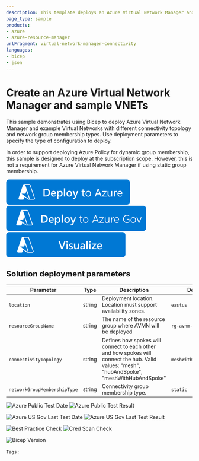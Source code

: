 ```yaml
---
description: This template deploys an Azure Virtual Network Manager and sample virtual networks into the named resource group. It supports multiple connectivity topologies and network group membership types.
page_type: sample
products:
- azure
- azure-resource-manager
urlFragment: virtual-network-manager-connectivity
languages:
- bicep
- json
---
```

# Create an Azure Virtual Network Manager and sample VNETs

This sample demonstrates using Bicep to deploy Azure Virtual Network Manager and example Virtual Networks with different connectivity topology and network group membership types. Use deployment parameters to specify the type of configuration to deploy.

In order to support deploying Azure Policy for dynamic group membership, this sample is designed to deploy at the subscription scope. However, this is not a requirement for Azure Virtual Network Manager if using static group membership.

[![Deploy To Azure](https://raw.githubusercontent.com/Azure/azure-quickstart-templates/master/1-CONTRIBUTION-GUIDE/images/deploytoazure.svg?sanitize=true)](https://portal.azure.com/#create/Microsoft.Template/uri/https%3A%2F%2Fraw.githubusercontent.com%2FAzure%2Fazure-quickstart-templates%2Fmaster%2Fsubscription-deployments%2Fmicrosoft.network%2Fvirtual-network-manager-connectivity%2Fazuredeploy.json)
[![Deploy To Azure US Gov](https://raw.githubusercontent.com/Azure/azure-quickstart-templates/master/1-CONTRIBUTION-GUIDE/images/deploytoazuregov.svg?sanitize=true)](https://portal.azure.us/#create/Microsoft.Template/uri/https%3A%2F%2Fraw.githubusercontent.com%2FAzure%2Fazure-quickstart-templates%2Fmaster%2Fsubscription-deployments%2Fmicrosoft.network%2Fvirtual-network-manager-connectivity%2Fazuredeploy.json)
[![Visualize](https://raw.githubusercontent.com/Azure/azure-quickstart-templates/master/1-CONTRIBUTION-GUIDE/images/visualizebutton.svg?sanitize=true)](http://armviz.io/#/?load=https%3A%2F%2Fraw.githubusercontent.com%2FAzure%2Fazure-quickstart-templates%2Fmaster%2Fsubscription-deployments%2Fmicrosoft.network%2Fvirtual-network-manager-connectivity%2Fazuredeploy.json)

## Solution deployment parameters

| Parameter | Type | Description | Default |
|---|---|---|--|
| `location` | string | Deployment location. Location must support availability zones. | `eastus` |
| `resourceGroupName` | string | The name of the resource group where AVMN will be deployed | `rg-avnm-sample` |
| `connectivityTopology` | string | Defines how spokes will connect to each other and how spokes will connect the hub. Valid values: "mesh", "hubAndSpoke", "meshWithHubAndSpoke" | `meshWithHubAndSpoke` |
| `networkGroupMembershipType` | string | Connectivity group membership type.| `static` |

![Azure Public Test Date](https://azurequickstartsservice.blob.core.windows.net/badges/quickstarts/microsoft.network/virtual-network-manager-connectivity/PublicLastTestDate.svg)
![Azure Public Test Result](https://azurequickstartsservice.blob.core.windows.net/badges/quickstarts/microsoft.network/virtual-network-manager-connectivity/PublicDeployment.svg)

![Azure US Gov Last Test Date](https://azurequickstartsservice.blob.core.windows.net/badges/quickstarts/microsoft.network/virtual-network-manager-connectivity/FairfaxLastTestDate.svg)
![Azure US Gov Last Test Result](https://azurequickstartsservice.blob.core.windows.net/badges/quickstarts/microsoft.network/virtual-network-manager-connectivity/FairfaxDeployment.svg)

![Best Practice Check](https://azurequickstartsservice.blob.core.windows.net/badges/quickstarts/microsoft.network/virtual-network-manager-connectivity/BestPracticeResult.svg)
![Cred Scan Check](https://azurequickstartsservice.blob.core.windows.net/badges/quickstarts/microsoft.network/virtual-network-manager-connectivity/CredScanResult.svg)

![Bicep Version](https://azurequickstartsservice.blob.core.windows.net/badges/quickstarts/microsoft.network/virtual-network-manager-connectivity/BicepVersion.svg)

`Tags: `